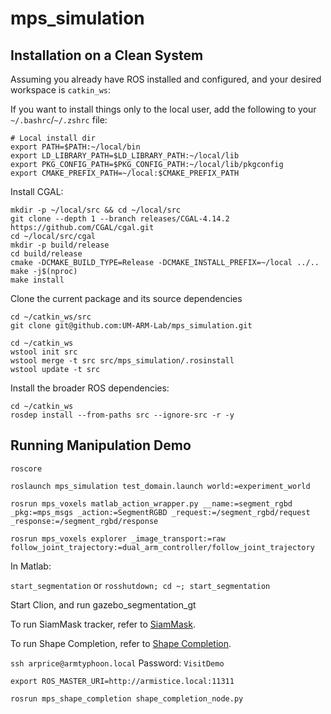 # mps_simulation

## Installation on a Clean System

Assuming you already have ROS installed and configured, and your desired workspace is `catkin_ws`:

If you want to install things only to the local user, add the following to your `~/.bashrc`/`~/.zshrc` file:
```
# Local install dir
export PATH=$PATH:~/local/bin
export LD_LIBRARY_PATH=$LD_LIBRARY_PATH:~/local/lib
export PKG_CONFIG_PATH=$PKG_CONFIG_PATH:~/local/lib/pkgconfig
export CMAKE_PREFIX_PATH=~/local:$CMAKE_PREFIX_PATH
```


Install CGAL:
```
mkdir -p ~/local/src && cd ~/local/src
git clone --depth 1 --branch releases/CGAL-4.14.2 https://github.com/CGAL/cgal.git
cd ~/local/src/cgal
mkdir -p build/release
cd build/release
cmake -DCMAKE_BUILD_TYPE=Release -DCMAKE_INSTALL_PREFIX=~/local ../..
make -j$(nproc)
make install
```

Clone the current package and its source dependencies
```
cd ~/catkin_ws/src
git clone git@github.com:UM-ARM-Lab/mps_simulation.git
```

```
cd ~/catkin_ws
wstool init src
wstool merge -t src src/mps_simulation/.rosinstall
wstool update -t src
```

Install the broader ROS dependencies:
```
cd ~/catkin_ws
rosdep install --from-paths src --ignore-src -r -y
```

## Running Manipulation Demo


```roscore```

```roslaunch mps_simulation test_domain.launch world:=experiment_world```

```rosrun mps_voxels matlab_action_wrapper.py __name:=segment_rgbd _pkg:=mps_msgs _action:=SegmentRGBD _request:=/segment_rgbd/request _response:=/segment_rgbd/response```

```rosrun mps_voxels explorer _image_transport:=raw follow_joint_trajectory:=dual_arm_controller/follow_joint_trajectory```

In Matlab:

```start_segmentation```
or
```rosshutdown; cd ~; start_segmentation```

Start Clion, and run gazebo_segmentation_gt

To run SiamMask tracker, refer to [SiamMask](https://github.com/UM-ARM-Lab/SiamMask).

To run Shape Completion, refer to [Shape Completion](https://github.com/UM-ARM-Lab/mps_shape_completion). 

```ssh arprice@armtyphoon.local``` Password: `VisitDemo`

```export ROS_MASTER_URI=http://armistice.local:11311```

```rosrun mps_shape_completion shape_completion_node.py```
